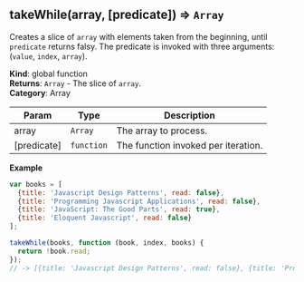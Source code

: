 <a name="takeWhile"></a>

## takeWhile(array, [predicate]) ⇒ <code>Array</code>
Creates a slice of `array` with elements taken from the beginning, until `predicate` returns falsy.
The predicate is invoked with three arguments: (`value`, `index`, `array`).

**Kind**: global function  
**Returns**: <code>Array</code> - The slice of `array`.  
**Category**: Array  

| Param | Type | Description |
| --- | --- | --- |
| array | <code>Array</code> | The array to process. |
| [predicate] | <code>function</code> | The function invoked per iteration. |

**Example**  
```js
var books = [
  {title: 'Javascript Design Patterns', read: false},
  {title: 'Programming Javascript Applications', read: false},
  {title: 'JavaScript: The Good Parts', read: true},
  {title: 'Eloquent Javascript', read: false}
];

takeWhile(books, function (book, index, books) {
  return !book.read;
});
// -> [{title: 'Javascript Design Patterns', read: false}, {title: 'Programming Javascript Applications', read: false}]
```
